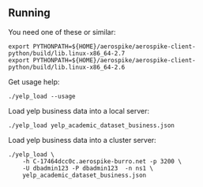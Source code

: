 Running
----------------------------------------------------------------

You need one of these or similar:

    export PYTHONPATH=${HOME}/aerospike/aerospike-client-python/build/lib.linux-x86_64-2.7
    export PYTHONPATH=${HOME}/aerospike/aerospike-client-python/build/lib.linux-x86_64-2.6

Get usage help:

    ./yelp_load --usage

Load yelp business data into a local server:

    ./yelp_load yelp_academic_dataset_business.json

Load yelp business data into a cluster server:

    ./yelp_load \
        -h C-17464dcc0c.aerospike-burro.net -p 3200 \
        -U dbadmin123 -P dbadmin123  -n ns1 \
        yelp_academic_dataset_business.json
